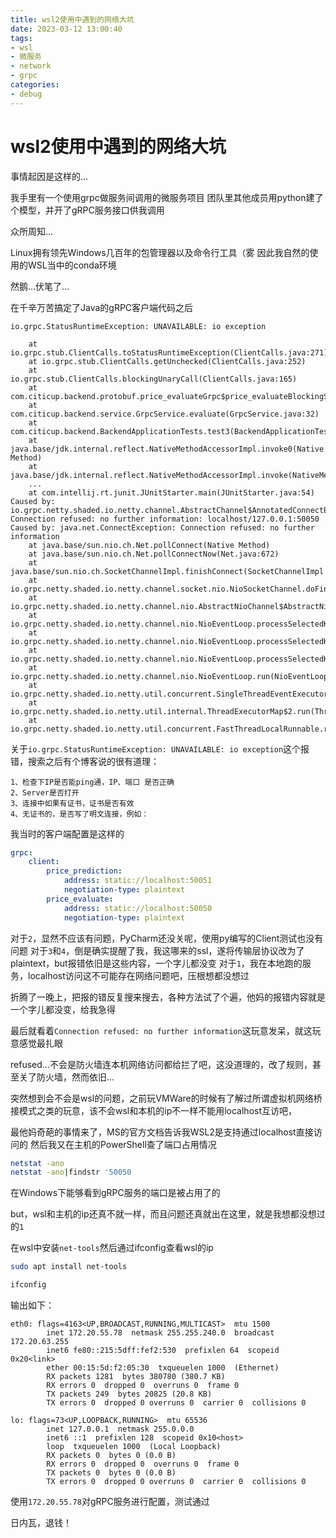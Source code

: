 ```yaml
---
title: wsl2使用中遇到的网络大坑
date: 2023-03-12 13:00:40
tags: 
- wsl 
- 微服务
- network
- grpc
categories:
- debug
---
```

# wsl2使用中遇到的网络大坑

事情起因是这样的...

我手里有一个使用grpc做服务间调用的微服务项目
团队里其他成员用python建了个模型，并开了gRPC服务接口供我调用

众所周知...

Linux拥有领先Windows几百年的包管理器以及命令行工具（雾
因此我自然的使用的WSL当中的conda环境

然鹅...伏笔了...

在千辛万苦搞定了Java的gRPC客户端代码之后

```log
io.grpc.StatusRuntimeException: UNAVAILABLE: io exception

	at io.grpc.stub.ClientCalls.toStatusRuntimeException(ClientCalls.java:271)
	at io.grpc.stub.ClientCalls.getUnchecked(ClientCalls.java:252)
	at io.grpc.stub.ClientCalls.blockingUnaryCall(ClientCalls.java:165)
	at com.citicup.backend.protobuf.price_evaluateGrpc$price_evaluateBlockingStub.greet(price_evaluateGrpc.java:157)
	at com.citicup.backend.service.GrpcService.evaluate(GrpcService.java:32)
	at com.citicup.backend.BackendApplicationTests.test3(BackendApplicationTests.java:46)
	at java.base/jdk.internal.reflect.NativeMethodAccessorImpl.invoke0(Native Method)
	at java.base/jdk.internal.reflect.NativeMethodAccessorImpl.invoke(NativeMethodAccessorImpl.java:77)
	...
	at com.intellij.rt.junit.JUnitStarter.main(JUnitStarter.java:54)
Caused by: io.grpc.netty.shaded.io.netty.channel.AbstractChannel$AnnotatedConnectException: Connection refused: no further information: localhost/127.0.0.1:50050
Caused by: java.net.ConnectException: Connection refused: no further information
	at java.base/sun.nio.ch.Net.pollConnect(Native Method)
	at java.base/sun.nio.ch.Net.pollConnectNow(Net.java:672)
	at java.base/sun.nio.ch.SocketChannelImpl.finishConnect(SocketChannelImpl.java:946)
	at io.grpc.netty.shaded.io.netty.channel.socket.nio.NioSocketChannel.doFinishConnect(NioSocketChannel.java:337)
	at io.grpc.netty.shaded.io.netty.channel.nio.AbstractNioChannel$AbstractNioUnsafe.finishConnect(AbstractNioChannel.java:334)
	at io.grpc.netty.shaded.io.netty.channel.nio.NioEventLoop.processSelectedKey(NioEventLoop.java:710)
	at io.grpc.netty.shaded.io.netty.channel.nio.NioEventLoop.processSelectedKeysOptimized(NioEventLoop.java:658)
	at io.grpc.netty.shaded.io.netty.channel.nio.NioEventLoop.processSelectedKeys(NioEventLoop.java:584)
	at io.grpc.netty.shaded.io.netty.channel.nio.NioEventLoop.run(NioEventLoop.java:496)
	at io.grpc.netty.shaded.io.netty.util.concurrent.SingleThreadEventExecutor$4.run(SingleThreadEventExecutor.java:997)
	at io.grpc.netty.shaded.io.netty.util.internal.ThreadExecutorMap$2.run(ThreadExecutorMap.java:74)
	at io.grpc.netty.shaded.io.netty.util.concurrent.FastThreadLocalRunnable.run(FastThreadLocalRunnable.java:30)
```

关于``io.grpc.StatusRuntimeException: UNAVAILABLE: io exception``这个报错，搜索之后有个博客说的很有道理：

    1、检查下IP是否能ping通，IP、端口 是否正确
    2、Server是否打开
    3、连接中如果有证书，证书是否有效
    4、无证书的，是否写了明文连接，例如：

我当时的客户端配置是这样的

```yaml
grpc:
    client:
        price_prediction:
            address: static://localhost:50051
            negotiation-type: plaintext
        price_evaluate:
            address: static://localhost:50050
            negotiation-type: plaintext
```

对于``2``，显然不应该有问题，PyCharm还没关呢，使用py编写的Client测试也没有问题
对于``3``和``4``，倒是确实提醒了我，我这哪来的ssl，遂将传输层协议改为了plaintext，but报错依旧是这些内容，一个字儿都没变
对于``1``，我在本地跑的服务，localhost访问这不可能存在网络问题吧，压根想都没想过

折腾了一晚上，把报的错反复搜来搜去，各种方法试了个遍，他妈的报错内容就是一个字儿都没变，给我急得

最后就看着```Connection refused: no further information```这玩意发呆，就这玩意感觉最扎眼

refused...不会是防火墙连本机网络访问都给拦了吧，这没道理的，改了规则，甚至关了防火墙，然而依旧...

突然想到会不会是wsl的问题，之前玩VMWare的时候有了解过所谓虚拟机网络桥接模式之类的玩意，该不会wsl和本机的ip不一样不能用localhost互访吧，

最他妈奇葩的事情来了，MS的官方文档告诉我WSL2是支持通过localhost直接访问的
然后我又在主机的PowerShell查了端口占用情况
```bash
netstat -ano
netstat -ano|findstr '50050
```
在Windows下能够看到gRPC服务的端口是被占用了的

but，wsl和主机的ip还真不就一样，而且问题还真就出在这里，就是我想都没想过的``1``

在wsl中安装```net-tools```然后通过ifconfig查看wsl的ip
```bash
sudo apt install net-tools

ifconfig
```

输出如下：
```log
eth0: flags=4163<UP,BROADCAST,RUNNING,MULTICAST>  mtu 1500
        inet 172.20.55.78  netmask 255.255.240.0  broadcast 172.20.63.255
        inet6 fe80::215:5dff:fef2:530  prefixlen 64  scopeid 0x20<link>
        ether 00:15:5d:f2:05:30  txqueuelen 1000  (Ethernet)
        RX packets 1281  bytes 380780 (380.7 KB)
        RX errors 0  dropped 0  overruns 0  frame 0
        TX packets 249  bytes 20825 (20.8 KB)
        TX errors 0  dropped 0 overruns 0  carrier 0  collisions 0

lo: flags=73<UP,LOOPBACK,RUNNING>  mtu 65536
        inet 127.0.0.1  netmask 255.0.0.0
        inet6 ::1  prefixlen 128  scopeid 0x10<host>
        loop  txqueuelen 1000  (Local Loopback)
        RX packets 0  bytes 0 (0.0 B)
        RX errors 0  dropped 0  overruns 0  frame 0
        TX packets 0  bytes 0 (0.0 B)
        TX errors 0  dropped 0 overruns 0  carrier 0  collisions 0
```

使用``172.20.55.78``对gRPC服务进行配置，测试通过

日内瓦，退钱！